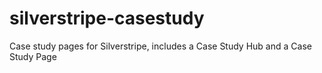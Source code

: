 silverstripe-casestudy
======================

Case study pages for Silverstripe, includes a Case Study Hub and a Case Study Page
